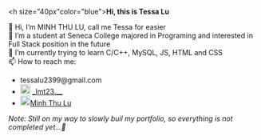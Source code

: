 <h size="40px"color="blue"><strong>Hi, this is Tessa Lu</strong></h><br>

👋 Hi, I’m MINH THU LU, call me Tessa for easier<br>
👀 I’m a student at Seneca College majored in Programing and interested in Full Stack position in the future<br>
🌱 I’m currently trying to learn C/C++, MySQL, JS, HTML and CSS<br>
📫 How to reach me: 
<ul>
  <li>tessalu2399@gmail.com</li>
  <li><img src="https://zobika.com/wp-content/uploads/2020/06/instagram-1.png" alt="igLogo" width="20px" height="20px"/> <a href="https://www.instagram.com/_lmt23.__/?next=%2F">_lmt23.__</a></li>
  <li><img src="https://logospng.org/download/linkedin/logo-linkedin-icon-4096.png" alt="linkedinLogo"height="20px" width="20px"><a href="https://www.linkedin.com/in/minh-thu-lu-99424a296/">Minh Thu Lu</a></li>
</ul>
<p><i>Note: Still on my way to slowly buil my portfolio, so everything is not completed yet...🤗</i></p>
<!---
tessalu239/tessalu239 is a ✨ special ✨ repository because its `README.md` (this file) appears on your GitHub profile.
You can click the Preview link to take a look at your changes.
--->
